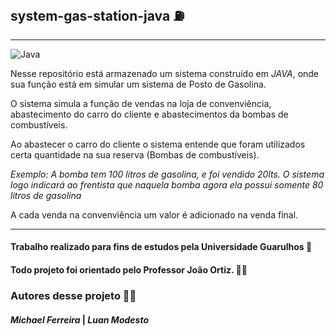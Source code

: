 ## system-gas-station-java ⛽
-----

![Java](https://img.shields.io/badge/java-%23ED8B00.svg?style=for-the-badge&logo=openjdk&logoColor=white)


Nesse repositório está armazenado um sistema construído em *JAVA*, onde sua função está em simular um sistema de Posto de Gasolina.

O sistema simula a função de vendas na loja de convenviência, abastecimento do carro do cliente e abastecimentos da bombas de combustíveis. 

Ao abastecer o carro do cliente o sistema entende que foram utilizados certa quantidade na sua reserva (Bombas de combustíveis). 

*Exemplo: A bomba tem 100 litros de gasolina, e foi vendido 20lts. O sistema logo indicará ao frentista que naquela bomba agora ela possui somente 80 litros de gasolina*

A cada venda na convenviência um valor é adicionado na venda final.

---

#### Trabalho realizado para fins de estudos pela Universidade Guarulhos 📘

#### Todo projeto foi orientado pelo Professor João Ortiz. 👨‍🏫

### Autores desse projeto 👩‍💻

#### *Michael Ferreira* | *Luan Modesto*

